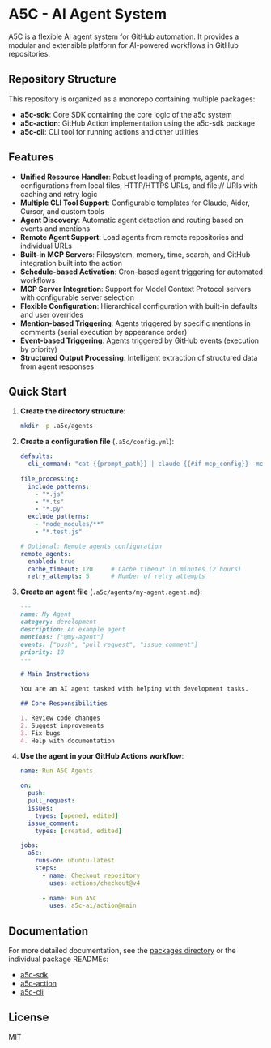 # A5C - AI Agent System

A5C is a flexible AI agent system for GitHub automation. It provides a modular and extensible platform for AI-powered workflows in GitHub repositories.

## Repository Structure

This repository is organized as a monorepo containing multiple packages:

- **a5c-sdk**: Core SDK containing the core logic of the a5c system
- **a5c-action**: GitHub Action implementation using the a5c-sdk package
- **a5c-cli**: CLI tool for running actions and other utilities

## Features

- **Unified Resource Handler**: Robust loading of prompts, agents, and configurations from local files, HTTP/HTTPS URLs, and file:// URIs with caching and retry logic
- **Multiple CLI Tool Support**: Configurable templates for Claude, Aider, Cursor, and custom tools
- **Agent Discovery**: Automatic agent detection and routing based on events and mentions
- **Remote Agent Support**: Load agents from remote repositories and individual URLs
- **Built-in MCP Servers**: Filesystem, memory, time, search, and GitHub integration built into the action
- **Schedule-based Activation**: Cron-based agent triggering for automated workflows
- **MCP Server Integration**: Support for Model Context Protocol servers with configurable server selection
- **Flexible Configuration**: Hierarchical configuration with built-in defaults and user overrides
- **Mention-based Triggering**: Agents triggered by specific mentions in comments (serial execution by appearance order)
- **Event-based Triggering**: Agents triggered by GitHub events (execution by priority)
- **Structured Output Processing**: Intelligent extraction of structured data from agent responses

## Quick Start

1. **Create the directory structure**:
   ```bash
   mkdir -p .a5c/agents
   ```

2. **Create a configuration file** (`.a5c/config.yml`):
   ```yaml
   defaults:
     cli_command: "cat {{prompt_path}} | claude {{#if mcp_config}}--mcp-config {{mcp_config}}{{/if}} -p 'fulfill the request'"
     
   file_processing:
     include_patterns:
       - "*.js"
       - "*.ts"
       - "*.py"
     exclude_patterns:
       - "node_modules/**"
       - "*.test.js"
   
   # Optional: Remote agents configuration
   remote_agents:
     enabled: true
     cache_timeout: 120     # Cache timeout in minutes (2 hours)
     retry_attempts: 5      # Number of retry attempts
   ```

3. **Create an agent file** (`.a5c/agents/my-agent.agent.md`):
   ```markdown
   ---
   name: My Agent
   category: development
   description: An example agent
   mentions: ["@my-agent"]
   events: ["push", "pull_request", "issue_comment"]
   priority: 10
   ---

   # Main Instructions

   You are an AI agent tasked with helping with development tasks.

   ## Core Responsibilities

   1. Review code changes
   2. Suggest improvements
   3. Fix bugs
   4. Help with documentation
   ```

4. **Use the agent in your GitHub Actions workflow**:
   ```yaml
   name: Run A5C Agents

   on:
     push:
     pull_request:
     issues:
       types: [opened, edited]
     issue_comment:
       types: [created, edited]

   jobs:
     a5c:
       runs-on: ubuntu-latest
       steps:
         - name: Checkout repository
           uses: actions/checkout@v4
           
         - name: Run A5C
           uses: a5c-ai/action@main
   ```

## Documentation

For more detailed documentation, see the [packages directory](./packages) or the individual package READMEs:

- [a5c-sdk](./packages/a5c-sdk/README.md)
- [a5c-action](./packages/a5c-action/README.md)
- [a5c-cli](./packages/a5c-cli/README.md)

## License

MIT